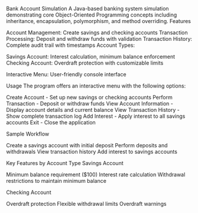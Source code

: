 Bank Account Simulation
A Java-based banking system simulation demonstrating core Object-Oriented Programming concepts including inheritance, encapsulation, polymorphism, and method overriding.
Features

Account Management: Create savings and checking accounts
Transaction Processing: Deposit and withdraw funds with validation
Transaction History: Complete audit trail with timestamps
Account Types:

Savings Account: Interest calculation, minimum balance enforcement
Checking Account: Overdraft protection with customizable limits

Interactive Menu: User-friendly console interface

Usage
The program offers an interactive menu with the following options:

Create Account - Set up new savings or checking accounts
Perform Transaction - Deposit or withdraw funds
View Account Information - Display account details and current balance
View Transaction History - Show complete transaction log
Add Interest - Apply interest to all savings accounts
Exit - Close the application

Sample Workflow

Create a savings account with initial deposit
Perform deposits and withdrawals
View transaction history
Add interest to savings accounts

Key Features by Account Type
Savings Account

Minimum balance requirement ($100)
Interest rate calculation
Withdrawal restrictions to maintain minimum balance

Checking Account

Overdraft protection
Flexible withdrawal limits
Overdraft warnings
